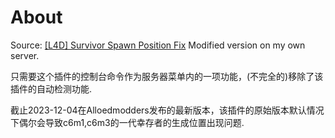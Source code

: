 # About
Source: [[L4D] Survivor Spawn Position Fix](https://forums.alliedmods.net/showthread.php?t=338572)
Modified version on my own server.

只需要这个插件的控制台命令作为服务器菜单内的一项功能，(不完全的)移除了该插件的自动检测功能.

截止2023-12-04在Alloedmodders发布的最新版本，该插件的原始版本默认情况下偶尔会导致c6m1,c6m3的一代幸存者的生成位置出现问题.

